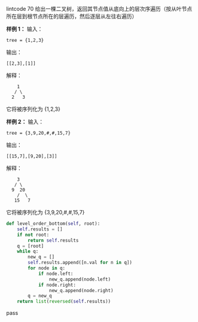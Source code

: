 lintcode 70
给出一棵二叉树，返回其节点值从底向上的层次序遍历（按从叶节点所在层到根节点所在的层遍历，然后逐层从左往右遍历）


**样例 1：**
输入：
```
tree = {1,2,3}
```
输出：
```
[[2,3],[1]]
```
解释：
```
    1
   / \
  2   3
```
它将被序列化为 {1,2,3}  

**样例 2：**
输入：
```
tree = {3,9,20,#,#,15,7}
```
输出：
```
[[15,7],[9,20],[3]]
```
解释：
```
    3
   / \
  9  20
    /  \
   15   7
```
它将被序列化为 {3,9,20,#,#,15,7}



```python
def level_order_bottom(self, root):
	self.results = []
	if not root:
		return self.results
	q = [root]
	while q:
		new_q = []
		self.results.append([n.val for n in q])
		for node in q:
			if node.left:
				new_q.append(node.left)
			if node.right:
				new_q.append(node.right)
		q = new_q
	return list(reversed(self.results))
```
pass